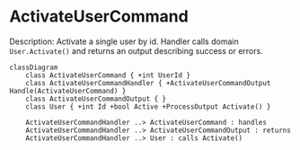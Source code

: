 ﻿# ActivateUserCommand

Description: Activate a single user by id. Handler calls domain `User.Activate()` and returns an output describing success or errors.

```mermaid
classDiagram
    class ActivateUserCommand { +int UserId }
    class ActivateUserCommandHandler { +ActivateUserCommandOutput Handle(ActivateUserCommand) }
    class ActivateUserCommandOutput { }
    class User { +int Id +bool Active +ProcessOutput Activate() }

    ActivateUserCommandHandler ..> ActivateUserCommand : handles
    ActivateUserCommandHandler ..> ActivateUserCommandOutput : returns
    ActivateUserCommandHandler ..> User : calls Activate()
```

